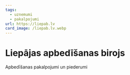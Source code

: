 ```yaml
---
tags:
  - uznemumi
  - pakalpojumi
url: https://liepab.lv
card_image: /liepab.lv.webp
---
```


# Liepājas apbedīšanas birojs

Apbedīšanas pakalpojumi un piederumi
